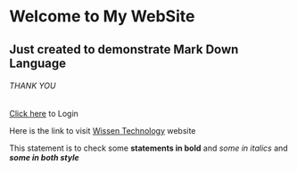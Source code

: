 # Welcome to My WebSite
## Just created to demonstrate Mark Down Language
###### THANK YOU
[Click here](login.html) to Login 

Here is the link to visit [Wissen Technology](https://www.wissen.com/) website

This statement is to check some __statements in bold__ and *some in italics* and ***some in both style***
